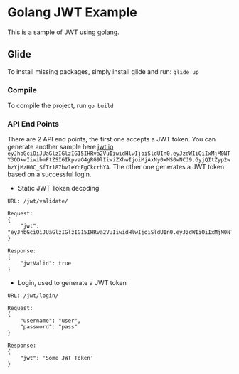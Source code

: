 # Golang JWT Example
This is a sample of JWT using golang.

## Glide
To install missing packages, simply install glide and run:
```glide up```

### Compile
To compile the project, run
```go build```

### API End Points
There are 2 API end points, the first one accepts a JWT token. You can generate another sample here [jwt.io](https://jwt.io/)
```eyJhbGciOiJUaGlzIGlzIG15IHRva2VuIiwidHlwIjoiSldUIn0.eyJzdWIiOiIxMjM0NTY3ODkwIiwibmFtZSI6IkpvaG4gRG9lIiwiZXhwIjoiMjAxNy0xMS0wNCJ9.GyjQItZyp2wbzYjMzH0C_SfTr187bv1eYnEgCkcrhYA```.
The other one generates a JWT token based on a successful login.

- Static JWT Token decoding

```URL: /jwt/validate/```
```
Request:
{
	"jwt": "eyJhbGciOiJUaGlzIGlzIG15IHRva2VuIiwidHlwIjoiSldUIn0.eyJzdWIiOiIxMjM0NTY3ODkwIiwibmFtZSI6IkpvaG4gRG9lIiwiZXhwIjoiMjAxNy0xMS0wNCJ9.GyjQItZyp2wbzYjMzH0C_SfTr187bv1eYnEgCkcrhYA"
}
```
```
Response:
{
	"jwtValid": true
}
```

- Login, used to generate a JWT token

```URL: /jwt/login/```
```
Request:
{
	"username": "user",
	"password": "pass"
}
```
```
Response:
{
	"jwt": 'Some JWT Token'
}
```

